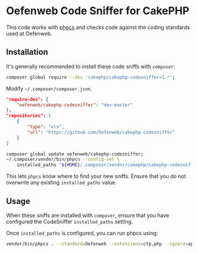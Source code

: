 # Oefenweb Code Sniffer for CakePHP

This code works with [phpcs](https://github.com/squizlabs/PHP_CodeSniffer) and checks code against the coding standards used at Oefenweb.

## Installation

It's generally recommended to install these code sniffs with `composer`:

```sh
composer global require --dev 'cakephp/cakephp-codesniffer=1.*';
```

Modify `~/.composer/composer.json`.

```json
"require-dev": {
	"oefenweb/cakephp-codesniffer": "dev-master"
},
"repositories": [
	{
		"type": "vcs",
		"url": "https://github.com/Oefenweb/cakephp-codesniffer"
	}
]
```

```sh
composer global update oefenweb/cakephp-codesniffer;
~/.composer/vendor/bin/phpcs --config-set \
	installed_paths "${HOME}/.composer/vendor/cakephp/cakephp-codesniffer,${HOME}/.composer/vendor/oefenweb/cakephp-codesniffer";
```

This lets `phpcs` know where to find your new sniffs. Ensure that you do not overwrite any existing `installed_paths` value.

## Usage

When these sniffs are installed with `composer`, ensure that you have configured the CodeSniffer `installed_paths` setting.

Once `installed_paths` is configured, you can run phpcs using:

```sh
vendor/bin/phpcs . --standard=Oefenweb --extensions=ctp,php --ignore=app/Vendor --ignore=app/Plugin;
```

